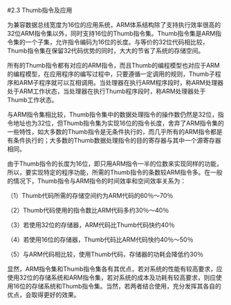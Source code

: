 #2.3 Thumb指令及应用

为兼容数据总线宽度为16位的应用系统，ARM体系结构除了支持执行效率很高的32位ARM指令集以外，同时支持16位的Thumb指令集。Thumb指令集是ARM指令集的一个子集，允许指令编码为16位的长度。与等价的32位代码相比较，Thumb指令集在保留32代码优势的同时，大大的节省了系统的存储空间。

所有的Thumb指令都有对应的ARM指令，而且Thumb的编程模型也对应于ARM的编程模型，在应用程序的编写过程中，只要遵循一定调用的规则，Thumb子程序和ARM子程序就可以互相调用。当处理器在执行ARM程序段时，称ARM处理器处于ARM工作状态，当处理器在执行Thumb程序段时，称ARM处理器处于Thumb工作状态。

与ARM指令集相比较，Thumb指令集中的数据处理指令的操作数仍然是32位，指令地址也为32位，但Thumb指令集为实现16位的指令长度，舍弃了ARM指令集的一些特性，如大多数的Thumb指令是无条件执行的，而几乎所有的ARM指令都是有条件执行的；大多数的Thumb数据处理指令的目的寄存器与其中一个源寄存器相同。

由于Thumb指令的长度为16位，即只用ARM指令一半的位数来实现同样的功能，所以，要实现特定的程序功能，所需的Thumb指令的条数较ARM指令多。在一般的情况下，Thumb指令与ARM指令的时间效率和空间效率关系为：

（1）Thumb代码所需的存储空间约为ARM代码的60％～70％

（2）Thumb代码使用的指令数比ARM代码多约30％～40％

（3）若使用32位的存储器，ARM代码比Thumb代码快约40％

（4）若使用16位的存储器，Thumb代码比ARM代码快约40％～50％

（5）与ARM代码相比较，使用Thumb代码，存储器的功耗会降低约30％

 显然，ARM指令集和Thumb指令集各有其优点，若对系统的性能有较高要求，应使用32位的存储系统和ARM指令集，若对系统的成本及功耗有较高要求，则应使用16位的存储系统和Thumb指令集。当然，若两者结合使用，充分发挥其各自的优点，会取得更好的效果。

